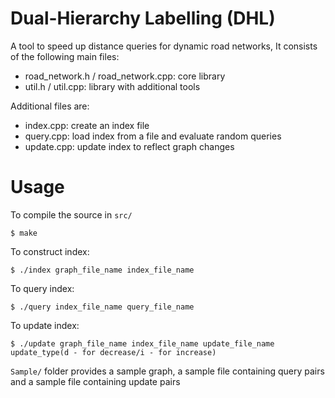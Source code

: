 # Dual-Hierarchy Labelling (DHL)

A tool to speed up distance queries for dynamic road networks, 
It consists of the following main files:

* road_network.h / road_network.cpp: core library
* util.h / util.cpp: library with additional tools

Additional files are:

* index.cpp: create an index file
* query.cpp: load index from a file and evaluate random queries
* update.cpp: update index to reflect graph changes

# Usage

To compile the source in `src/`

    $ make

To construct index:

    $ ./index graph_file_name index_file_name

To query index:

    $ ./query index_file_name query_file_name

To update index:

    $ ./update graph_file_name index_file_name update_file_name update_type(d - for decrease/i - for increase)

`Sample/` folder provides a sample graph, a sample file containing query pairs and a sample file containing update pairs

